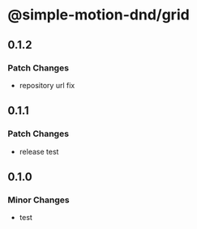 # @simple-motion-dnd/grid

## 0.1.2

### Patch Changes

- repository url fix

## 0.1.1

### Patch Changes

- release test

## 0.1.0

### Minor Changes

- test
